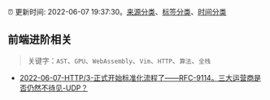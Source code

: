 :alarm_clock: 更新时间: 2022-06-07 19:37:30。[来源分类](../README.md)、[标签分类](../TAGS.md)、[时间分类](../TIMELINE.md)

## 前端进阶相关


> 关键字：`AST`、`GPU`、`WebAssembly`、`Vim`、`HTTP`、`算法`、`全栈`



- [2022-06-07-HTTP/3-正式开始标准化流程了——RFC-9114。三大运营商是否仍然不待见-UDP？](https://www.v2ex.com/t/858012) 